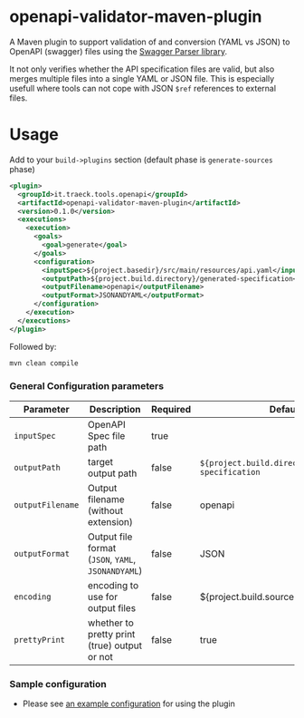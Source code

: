 openapi-validator-maven-plugin
============================

A Maven plugin to support validation of and conversion (YAML vs JSON) to OpenAPI (swagger) files  using the [Swagger Parser library](https://github.com/swagger-api/swagger-parser).

It not only verifies whether the API specification files are valid, but also merges multiple files into a single YAML or JSON file. This is especially usefull where tools can not cope with JSON `$ref` references to external files.

Usage
============================

Add to your `build->plugins` section (default phase is `generate-sources` phase)
```xml
<plugin>
  <groupId>it.traeck.tools.openapi</groupId>
  <artifactId>openapi-validator-maven-plugin</artifactId>
  <version>0.1.0</version>
  <executions>
    <execution>
      <goals>
        <goal>generate</goal>
      </goals>
      <configuration>
        <inputSpec>${project.basedir}/src/main/resources/api.yaml</inputSpec>
        <outputPath>${project.build.directory}/generated-specification</outputPath>
        <outputFilename>openapi</outputFilename>
        <outputFormat>JSONANDYAML</outputFormat>
      </configuration>
    </execution>
  </executions>
</plugin>
```

Followed by:

```
mvn clean compile
```

### General Configuration parameters

Parameter | Description | Required | Default
----------|-------------|----------|---------
`inputSpec` | OpenAPI Spec file path | true |
`outputPath` | target output path | false | `${project.build.directory}/generated-specification`
`outputFilename` | Output filename (without extension) | false | openapi
`outputFormat` | Output file format (`JSON`, `YAML`, `JSONANDYAML`) | false | JSON
`encoding` | encoding to use for output files | false | ${project.build.sourceEncoding}
`prettyPrint` | whether to pretty print (true) output or not | false | true

### Sample configuration

- Please see [an example configuration](examples) for using the plugin
